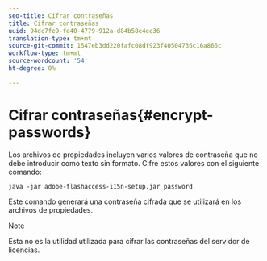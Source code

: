 ```yaml
---
seo-title: Cifrar contraseñas
title: Cifrar contraseñas
uuid: 94dc7fe9-fe40-4779-912a-d84b58e4ee36
translation-type: tm+mt
source-git-commit: 1547eb3dd220fafc08df923f40504736c16a866c
workflow-type: tm+mt
source-wordcount: '54'
ht-degree: 0%

---
```



# Cifrar contraseñas{#encrypt-passwords}

Los archivos de propiedades incluyen varios valores de contraseña que no debe introducir como texto sin formato. Cifre estos valores con el siguiente comando:

`java -jar adobe-flashaccess-i15n-setup.jar password`

Este comando generará una contraseña cifrada que se utilizará en los archivos de propiedades.

>[!NOTE]
>Esta no es la utilidad utilizada para cifrar las contraseñas del servidor de licencias.


